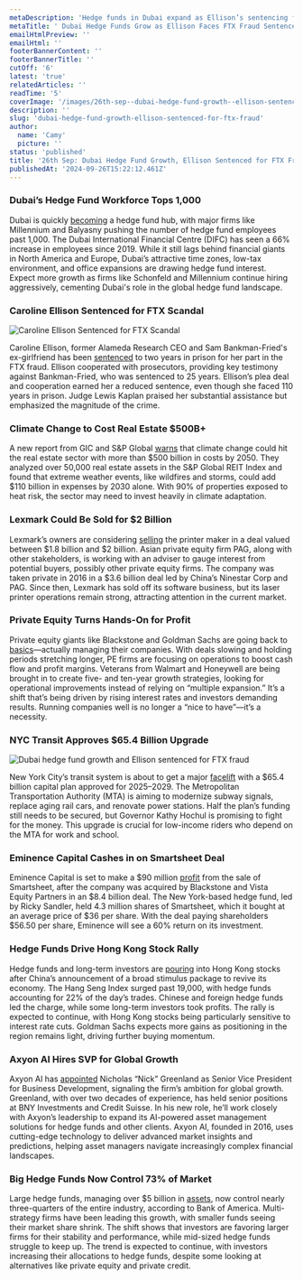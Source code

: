 ```yaml
---
metaDescription: 'Hedge funds in Dubai expand as Ellison’s sentencing for FTX fraud shakes the crypto world.'
metaTitle: ' Dubai Hedge Funds Grow as Ellison Faces FTX Fraud Sentence.'
emailHtmlPreview: ''
emailHtml: ''
footerBannerContent: ''
footerBannerTitle: ''
cutOff: '6'
latest: 'true'
relatedArticles: ''
readTime: '5'
coverImage: '/images/26th-sep--dubai-hedge-fund-growth--ellison-sentenced-for-ftx-fraud-a-U3Nj.webp'
description: ''
slug: 'dubai-hedge-fund-growth-ellison-sentenced-for-ftx-fraud'
author:
  name: 'Camy'
  picture: ''
status: 'published'
title: '26th Sep: Dubai Hedge Fund Growth, Ellison Sentenced for FTX Fraud'
publishedAt: '2024-09-26T15:22:12.461Z'
---
```


### Dubai’s Hedge Fund Workforce Tops 1,000

Dubai is quickly [becoming](https://www.hedgeweek.com/difc-now-home-to-more-than-1000-hedge-fund-employees/) a hedge fund hub, with major firms like Millennium and Balyasny pushing the number of hedge fund employees past 1,000. The Dubai International Financial Centre (DIFC) has seen a 66% increase in employees since 2019. While it still lags behind financial giants in North America and Europe, Dubai’s attractive time zones, low-tax environment, and office expansions are drawing hedge fund interest. Expect more growth as firms like Schonfeld and Millennium continue hiring aggressively, cementing Dubai's role in the global hedge fund landscape.

### Caroline Ellison Sentenced for FTX Scandal

![Caroline Ellison Sentenced for FTX Scandal](/images/26th-sep--dubai-hedge-fund-growth--ellison-sentenced-for-ftx-fraud-a-QwNz.webp)

Caroline Ellison, former Alameda Research CEO and Sam Bankman-Fried's ex-girlfriend has been [sentenced](https://www.aljazeera.com/economy/2024/9/25/former-ftx-executive-caroline-ellison-sentenced-to-two-years-for-fraud#:~:text=Economy%7CCrypto-,Former%20FTX%20executive%20Caroline%20Ellison%20sentenced%20to%20two%20years%20for,FTX%20founder%20Sam%20Bankman%2DFried.) to two years in prison for her part in the FTX fraud. Ellison cooperated with prosecutors, providing key testimony against Bankman-Fried, who was sentenced to 25 years. Ellison’s plea deal and cooperation earned her a reduced sentence, even though she faced 110 years in prison. Judge Lewis Kaplan praised her substantial assistance but emphasized the magnitude of the crime.

### Climate Change to Cost Real Estate $500B+

A new report from GIC and S&P Global [warns](https://www.bnnbloomberg.ca/investing/2024/09/25/real-estate-portfolios-facing-huge-climate-hit-gic-report-says/) that climate change could hit the real estate sector with more than $500 billion in costs by 2050. They analyzed over 50,000 real estate assets in the S&P Global REIT Index and found that extreme weather events, like wildfires and storms, could add $110 billion in expenses by 2030 alone. With 90% of properties exposed to heat risk, the sector may need to invest heavily in climate adaptation.

### Lexmark Could Be Sold for $2 Billion

Lexmark’s owners are considering [selling](https://www.bnnbloomberg.ca/business/international/2024/09/25/lexmark-owners-weigh-2-billion-sale-of-printer-maker/) the printer maker in a deal valued between $1.8 billion and $2 billion. Asian private equity firm PAG, along with other stakeholders, is working with an adviser to gauge interest from potential buyers, possibly other private equity firms. The company was taken private in 2016 in a $3.6 billion deal led by China’s Ninestar Corp and PAG. Since then, Lexmark has sold off its software business, but its laser printer operations remain strong, attracting attention in the current market.

### Private Equity Turns Hands-On for Profit

Private equity giants like Blackstone and Goldman Sachs are going back to [basics](https://finance.yahoo.com/news/private-equity-calls-experts-fix-113211479.html)—actually managing their companies. With deals slowing and holding periods stretching longer, PE firms are focusing on operations to boost cash flow and profit margins. Veterans from Walmart and Honeywell are being brought in to create five- and ten-year growth strategies, looking for operational improvements instead of relying on “multiple expansion.” It’s a shift that’s being driven by rising interest rates and investors demanding results. Running companies well is no longer a “nice to have”—it’s a necessity.

### NYC Transit Approves $65.4 Billion Upgrade

![Dubai hedge fund growth and Ellison sentenced for FTX fraud](/images/26th-sep--dubai-hedge-fund-growth--ellison-sentenced-for-ftx-fraud-b-Y2OD.webp)

New York City’s transit system is about to get a major [facelift](https://www.bnnbloomberg.ca/investing/2024/09/25/nyc-transit-system-approves-record-654-billion-capital-program/) with a $65.4 billion capital plan approved for 2025–2029. The Metropolitan Transportation Authority (MTA) is aiming to modernize subway signals, replace aging rail cars, and renovate power stations. Half the plan’s funding still needs to be secured, but Governor Kathy Hochul is promising to fight for the money. This upgrade is crucial for low-income riders who depend on the MTA for work and school.

### Eminence Capital Cashes in on Smartsheet Deal

Eminence Capital is set to make a $90 million [profit](https://www.hedgeweek.com/big-hedge-fund-industry-share-at-highest-level-in-eight-years/#:~:text=The%20bank%27s%20analysis%20reveals%20that,shrink%20by%206%25%20over%20the) from the sale of Smartsheet, after the company was acquired by Blackstone and Vista Equity Partners in an $8.4 billion deal. The New York-based hedge fund, led by Ricky Sandler, held 4.3 million shares of Smartsheet, which it bought at an average price of $36 per share. With the deal paying shareholders $56.50 per share, Eminence will see a 60% return on its investment.

### Hedge Funds Drive Hong Kong Stock Rally

Hedge funds and long-term investors are [pouring](https://www.hedgeweek.com/hedge-funds-boost-hong-kong-stock-rally/) into Hong Kong stocks after China’s announcement of a broad stimulus package to revive its economy. The Hang Seng Index surged past 19,000, with hedge funds accounting for 22% of the day’s trades. Chinese and foreign hedge funds led the charge, while some long-term investors took profits. The rally is expected to continue, with Hong Kong stocks being particularly sensitive to interest rate cuts. Goldman Sachs expects more gains as positioning in the region remains light, driving further buying momentum.

### Axyon AI Hires SVP for Global Growth

Axyon AI has [appointed](https://www.hedgeweek.com/axyon-ai-appoints-svp-for-business-development/) Nicholas “Nick” Greenland as Senior Vice President for Business Development, signaling the firm’s ambition for global growth. Greenland, with over two decades of experience, has held senior positions at BNY Investments and Credit Suisse. In his new role, he’ll work closely with Axyon’s leadership to expand its AI-powered asset management solutions for hedge funds and other clients. Axyon AI, founded in 2016, uses cutting-edge technology to deliver advanced market insights and predictions, helping asset managers navigate increasingly complex financial landscapes.

### Big Hedge Funds Now Control 73% of Market

Large hedge funds, managing over $5 billion in [assets](https://www.hedgeweek.com/big-hedge-fund-industry-share-at-highest-level-in-eight-years/#:~:text=The%20bank%27s%20analysis%20reveals%20that,shrink%20by%206%25%20over%20the), now control nearly three-quarters of the entire industry, according to Bank of America. Multi-strategy firms have been leading this growth, with smaller funds seeing their market share shrink. The shift shows that investors are favoring larger firms for their stability and performance, while mid-sized hedge funds struggle to keep up. The trend is expected to continue, with investors increasing their allocations to hedge funds, despite some looking at alternatives like private equity and private credit.